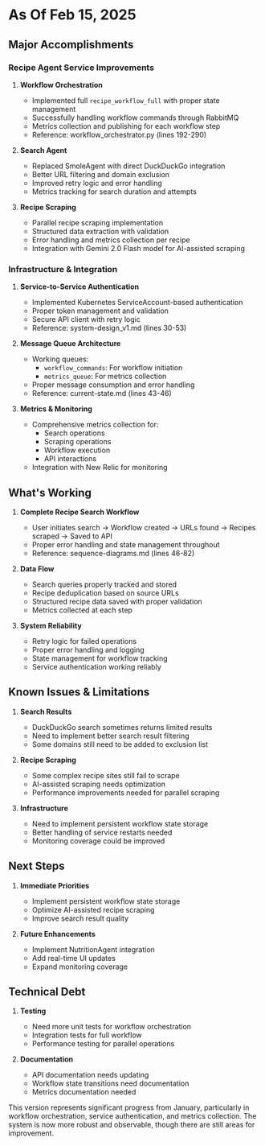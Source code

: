# As Of Feb 15, 2025

## Major Accomplishments

### Recipe Agent Service Improvements

1. **Workflow Orchestration**
   - Implemented full `recipe_workflow_full` with proper state management
   - Successfully handling workflow commands through RabbitMQ
   - Metrics collection and publishing for each workflow step
   - Reference: workflow_orchestrator.py (lines 192-290)

2. **Search Agent**
   - Replaced SmoleAgent with direct DuckDuckGo integration
   - Better URL filtering and domain exclusion
   - Improved retry logic and error handling
   - Metrics tracking for search duration and attempts

3. **Recipe Scraping**
   - Parallel recipe scraping implementation
   - Structured data extraction with validation
   - Error handling and metrics collection per recipe
   - Integration with Gemini 2.0 Flash model for AI-assisted scraping

### Infrastructure & Integration

1. **Service-to-Service Authentication**
   - Implemented Kubernetes ServiceAccount-based authentication
   - Proper token management and validation
   - Secure API client with retry logic
   - Reference: system-design_v1.md (lines 30-53)

2. **Message Queue Architecture**
   - Working queues:
     - `workflow_commands`: For workflow initiation
     - `metrics_queue`: For metrics collection
   - Proper message consumption and error handling
   - Reference: current-state.md (lines 43-46)

3. **Metrics & Monitoring**
   - Comprehensive metrics collection for:
     - Search operations
     - Scraping operations
     - Workflow execution
     - API interactions
   - Integration with New Relic for monitoring

## What's Working

1. **Complete Recipe Search Workflow**
   - User initiates search → Workflow created → URLs found → Recipes scraped → Saved to API
   - Proper error handling and state management throughout
   - Reference: sequence-diagrams.md (lines 46-82)

2. **Data Flow**
   - Search queries properly tracked and stored
   - Recipe deduplication based on source URLs
   - Structured recipe data saved with proper validation
   - Metrics collected at each step

3. **System Reliability**
   - Retry logic for failed operations
   - Proper error handling and logging
   - State management for workflow tracking
   - Service authentication working reliably

## Known Issues & Limitations

1. **Search Results**
   - DuckDuckGo search sometimes returns limited results
   - Need to implement better search result filtering
   - Some domains still need to be added to exclusion list

2. **Recipe Scraping**
   - Some complex recipe sites still fail to scrape
   - AI-assisted scraping needs optimization
   - Performance improvements needed for parallel scraping

3. **Infrastructure**
   - Need to implement persistent workflow state storage
   - Better handling of service restarts needed
   - Monitoring coverage could be improved

## Next Steps

1. **Immediate Priorities**
   - Implement persistent workflow state storage
   - Optimize AI-assisted recipe scraping
   - Improve search result quality

2. **Future Enhancements**
   - Implement NutritionAgent integration
   - Add real-time UI updates
   - Expand monitoring coverage

## Technical Debt

1. **Testing**
   - Need more unit tests for workflow orchestration
   - Integration tests for full workflow
   - Performance testing for parallel operations

2. **Documentation**
   - API documentation needs updating
   - Workflow state transitions need documentation
   - Metrics documentation needed

This version represents significant progress from January, particularly in workflow orchestration, service authentication, and metrics collection. The system is now more robust and observable, though there are still areas for improvement.
